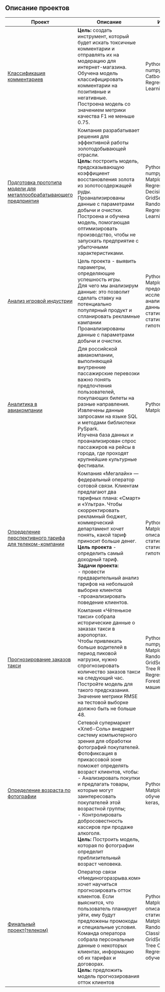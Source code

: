 ## Описание проектов

| Проект        | Описание          | Инструменты                                                      |
|---------------|-------------------|------------------------------------------------------------------|
|[Классификация комментариев](https://github.com/Anna-Lanina/Projects/tree/main/BERT)| **Цель:** создать инструмент, который будет искать токсичные комментарии и отправлять их на модерацию для интернет-магазина. <br/> Обучена модель классифицировать комментарии на позитивные и негативные. <br/>  Построена модель со значением метрики качества F1 не меньше 0.75.|Python, Pandas, sklearn, numpy, LightGBM, Catboost, BERT, Logistic Regression, Machine Learning, PyTorch|
| [Подготовка прототипа модели для металлообрабатывающего предприятия](https://github.com/Anna-Lanina/Projects/tree/main/Model_for_MWE) |Компания разрабатывает решения для эффективной работы золотодобывающей отрасли. <br/>**Цель:** построить модель, предсказывающую коэффициент восстановления золота из золотосодержащей руды. <br/> Проанализированы данные с параметрами добычи и очистки. <br/> Построена и обучена модель, помогающая оптимизировать производство, чтобы не запускать предприятие с убыточными характеристиками.|Python, Pandas, sklearn, numpy, Seaborn, Matplotlib, math, Logistic Regression, SciPy, Decision Tree Regressor, GridSearchCV, sMAPE, Random Forest Regression, Machine Learning|
| [Анализ игровой индустрии](https://github.com/Anna-Lanina/Projects/tree/main/Game_analysis) |Цель проекта - выявить параметры, определяющие успешность игры.  <br/> Для чего мы анализирум данные: это позволит сделать ставку на потенциально популярный продукт и спланировать рекламные кампании <br/> Проанализированы данные с параметрами добычи и очистки. |Python, Pandas, numpy, Matplotlib, предобработка данных, исследовательский анализ данных,описательная статистика, проверка статистических гипотез, Seaborn, SciPy|
| [Аналитика в авиакомпании](https://github.com/Anna-Lanina/Projects/tree/main/Аналитика%20в%20авиакомпании) |Для российской авиакомпании, выполняющей внутренние пассажирские перевозки важно понять предпочтения пользователей, покупающих билеты на разные направления.<br/> Извлечены данные запросами на языке SQL и методами библиотеки PySpark.<br/> Изучена база данных и проанализирован спрос пассажиров на рейсы в города, где проходят крупнейшие культурные фестивали.|Python, Pandas, numpy, Matplotlib,SQL|
| [Определение перспективного тарифа для телеком-компании](https://github.com/Anna-Lanina/Projects/tree/main/Перспективный%20тариф%20для%20телеком-компании) |Компания «Мегалайн» — федеральный оператор сотовой связи. Клиентам предлагают два тарифных плана: «Смарт» и «Ультра». Чтобы скорректировать рекламный бюджет, коммерческий департамент хочет понять, какой тариф приносит больше денег. <br/> **Цель проекта** - определить самый доходный тариф. <br/> **Задачи проекта:** <br/> - провести предварительный анализ тарифов на небольшой выборке клиентов <br/> -проанализировать поведение клиентов. |Python, Pandas, Matplotlib, numpy, SciPy, описательная статистика, проверка статистических гипотез, math, Seaborn|
 | [Прогнозирование заказов такси](https://github.com/Anna-Lanina/Projects/tree/main/Прогнозирование%20заказов%20такси) |Компания «Чётенькое такси» собрала исторические данные о заказах такси в аэропортах. <br/>Чтобы привлекать больше водителей в период пиковой нагрузки, нужно спрогнозировать количество заказов такси на следующий час. Постройте модель для такого предсказания.<br/> Значение метрики RMSE на тестовой выборке должно быть не больше 48. |Python, Pandas, sklearn, numpy,LightGBM, Matplotlib, CatBoost, RandomForestRegressor, GridSearchCV, Decision Tree Regression, Linear Regression, Random Forest Regression, машинное обучение|
| [Определение возраста по фотографии](https://github.com/Anna-Lanina/Projects/tree/main/Computer%20Vision) |Сетевой супермаркет «Хлеб-Соль» внедряет систему компьютерного зрения для обработки фотографий покупателей. Фотофиксация в прикассовой зоне поможет определять возраст клиентов, чтобы: <br/>- Анализировать покупки и предлагать товары, которые могут заинтересовать покупателей этой возрастной группы;<br/> - Контролировать добросовестность кассиров при продаже алкоголя. <br/>**Цель:** Построить модель, которая по фотографии определит приблизительный возраст человека. |Python, Pandas, sklearn, Matplotlib, машинное обучение, Pandas, keras, PIL, CV|
| [Финальный проект(телеком)](https://github.com/Anna-Lanina/Projects/tree/main/Final_project%20(telecom)) |Оператор связи «Ниединогоразрыва.ком» хочет научиться прогнозировать отток клиентов. Если выяснится, что пользователь планирует уйти, ему будут предложены промокоды и специальные условия. Команда оператора собрала персональные данные о некоторых клиентах, информацию об их тарифах и договорах. <br/> **Цель:** предложить модель прогнозирования отток клиентов <br/> |Python, Pandas, Matplotlib, numpy, SciPy, описательная статистика,  LightGBM, Matplotlib, CatBoost, Random Forest Classifier, GridSearchCV, Decision Tree Classifier, Logistic Regression, машинное обучение|


